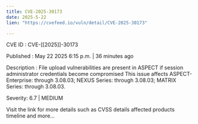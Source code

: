 ```yaml
---
title: CVE-2025-30173
date: 2025-5-22
lien: "https://cvefeed.io/vuln/detail/CVE-2025-30173"

---
```


CVE ID : CVE-[[2025]]-30173

Published :  May 22
2025
6:15 p.m. | 36 minutes ago

Description : File upload vulnerabilities are present in ASPECT if session administrator credentials become compromised
This issue affects ASPECT-Enterprise: through 3.08.03; NEXUS Series: through 3.08.03; MATRIX Series: through 3.08.03.

Severity: 6.7 | MEDIUM

Visit the link for more details
such as CVSS details
affected products
timeline
and more...
